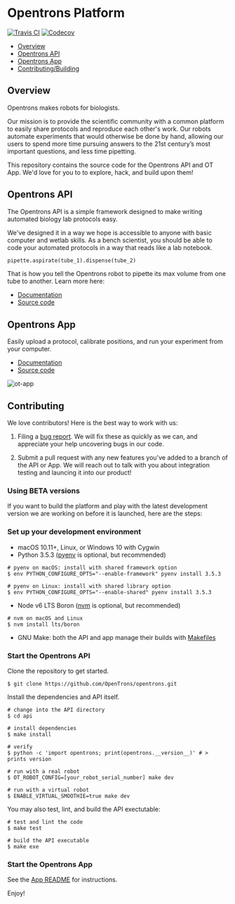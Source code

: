 # Opentrons Platform

[![Travis CI][travis-badge]][travis]
[![Codecov][codecov-badge]][codecov]

* [Overview](#overview)
* [Opentrons API](#opentrons-api)
* [Opentrons App](#opentrons-app)
* [Contributing/Building](#contributing)

## Overview

Opentrons makes robots for biologists. 

Our mission is to provide the scientific community with a common platform to easily share protocols and reproduce each other's work. Our robots automate experiments that would otherwise be done by hand, allowing our users to spend more time pursuing answers to the 21st century’s most important questions, and less time pipetting.

This repository contains the source code for the Opentrons API and OT App. We'd love for you to to explore, hack, and build upon them! 

## Opentrons API

The Opentrons API is a simple framework designed to make writing automated biology lab protocols easy.

We've designed it in a way we hope is accessible to anyone with basic computer and wetlab skills. As a bench scientist, you should be able to code your automated protocols in a way that reads like a lab notebook.

```python
pipette.aspirate(tube_1).dispense(tube_2)
```

That is how you tell the Opentrons robot to pipette its max volume from one tube to another. Learn more here:

* [Documentation](http://docs.opentrons.com)
* [Source code](https://github.com/OpenTrons/opentrons/tree/develop/api)

## Opentrons App

Easily upload a protocol, calibrate positions, and run your experiment from your computer.

* [Documentation](https://support.opentrons.com/)
* [Source code](https://github.com/OpenTrons/opentrons/tree/develop/app)

![ot-app](https://lh3.googleusercontent.com/hz80NB3yiMB6r50aKg9DgSuqmwNAEKFz7aC3qQS56YregCGygg1oc3ldn9FAanqTt7REUXikkSuHDX69JODaLWgegDwO_JnDf30j3NuZ05mWOq16nMTxQBAFW6cZqqEsLaDU-uRW)

## Contributing

We love contributors! Here is the best way to work with us:

1. Filing a [bug report](https://github.com/OpenTrons/opentrons/issues). We will fix these as quickly as we can, and appreciate your help uncovering bugs in our code. 

2. Submit a pull request with any new features you've added to a branch of the API or App. We will reach out to talk with you about integration testing and launcing it into our product!

### Using BETA versions

If you want to build the platform and play with the latest development version we are working on before it is launched, here are the steps:

### Set up your development environment

* macOS 10.11+, Linux, or Windows 10 with Cygwin
* Python 3.5.3 ([pyenv](https://github.com/pyenv/pyenv) is optional, but recommended)
    
``` shell
# pyenv on macOS: install with shared framework option
$ env PYTHON_CONFIGURE_OPTS="--enable-framework" pyenv install 3.5.3

# pyenv on Linux: install with shared library option
$ env PYTHON_CONFIGURE_OPTS="--enable-shared" pyenv install 3.5.3
```

* Node v6 LTS Boron ([nvm](https://github.com/creationix/nvm) is optional, but recommended)

```shell
# nvm on macOS and Linux
$ nvm install lts/boron
```

* GNU Make: both the API and app manage their builds with [Makefiles](https://en.wikipedia.org/wiki/Makefile)

### Start the Opentrons API

Clone the repository to get started.
```shell
$ git clone https://github.com/OpenTrons/opentrons.git
```

Install the dependencies and API itself.

```shell
# change into the API directory
$ cd api

# install dependencies
$ make install

# verify
$ python -c 'import opentrons; print(opentrons.__version__)' # > prints version

# run with a real robot
$ OT_ROBOT_CONFIG=[your_robot_serial_number] make dev

# run with a virtual robot
$ ENABLE_VIRTUAL_SMOOTHIE=true make dev
```

You may also test, lint, and build the API exectutable:

```shell
# test and lint the code
$ make test

# build the API executable
$ make exe
```

### Start the Opentrons App

See the [App README][app-readme] for instructions.

Enjoy!

[travis]: https://travis-ci.org/OpenTrons/opentrons/branches
[travis-badge]: https://img.shields.io/travis/OpenTrons/opentrons/app-3-0.svg?style=flat-square&maxAge=3600
[codecov]: https://codecov.io/gh/OpenTrons/opentrons/branches
[codecov-badge]: https://img.shields.io/codecov/c/github/OpenTrons/opentrons/app-3-0.svg?style=flat-square&maxAge=3600
[app-readme]: ./app/README.md
